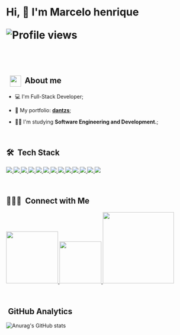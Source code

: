 
<h1 align="left">Hi, 🍕 I'm Marcelo henrique
 

<p align="left"> <img src="https://komarev.com/ghpvc/?username=LSB30&color=8586f6" alt="Profile views" /> </p>

<br>

 ## &nbsp; <img src="./oculos.gif" width="30" align="center"> &nbsp;About me

- 💻 I'm Full-Stack Developer;

- 🚀 My portfolio: **[dantzs](#)**;
 
- 👨‍🎓 I'm studying **Software Engineering and Development.**;



<br>

## 🛠 &nbsp;Tech Stack

<div align="left">
 <p>
 <!-- Java -->
    <a href=''>
      <img src="https://skillicons.dev/icons?i=java"/>
    </a>
     <!-- Spring boot -->
    <a href=''>
      <img src="https://skillicons.dev/icons?i=spring"/>
    </a>
    <!-- React -->
    <a href=''>
      <img src="https://skillicons.dev/icons?i=react"/>
    </a>
    <!-- Node -->
    <a href=''>
      <img src="https://skillicons.dev/icons?i=nodejs"/>
    </a>
    <!-- js -->
    <a href='https://nodejs.org/en/'>
      <img src="https://skillicons.dev/icons?i=javascript"/>
    </a>
    <!-- ts -->
    <a href=''>
     <img src="https://skillicons.dev/icons?i=typescript"/>
    </a>
    <a href=''>
     <img src="https://skillicons.dev/icons?i=postgresql"/>
    </a>
    <a href=""> 
      <img src="https://skillicons.dev/icons?i=mysql"/>
    </a>
    <a href=""> 
      <img src="https://skillicons.dev/icons?i=sass"/>
    </a>
    <a href=""> 
      <img src="https://skillicons.dev/icons?i=css"/>
    </a>
    <a href=""> 
      <img src="https://skillicons.dev/icons?i=tailwind"/>
    </a>
      <a href=""> 
      <img src="https://skillicons.dev/icons?i=mongo"/>
    </a>
    </a>
      <a href=""> 
      <img src="https://skillicons.dev/icons?i=docker"/>
    </a>

        
 </p>

</div>
  
<br>

## 👨🏻‍💼 &nbsp;Connect with Me

<p align="left">
 
 <a href="#" alt="Linkedin">
  <img width="140px" src="https://img.shields.io/badge/-Linkedin-rgb(25, 27, 30)?style=for-the-badge&logo=Linkedin&logoColor=rgb(150, 118, 228)&link=https://www.linkedin.com/in/evander-inacio"/> 
 </a>

 <a href="#" alt="Gmail">
  <img width="113px" src="https://img.shields.io/badge/-Gmail-rgb(25, 27, 30)?style=for-the-badge&logo=Gmail&logoColor=rgb(150, 118, 228)&link=mailto:marcelohrs2005@gmail.com"/> 
 </a>
 
 <a href="#" alt="Portfolio">
  <img width="192px" src="https://img.shields.io/badge/my_portfolio-rgb(25, 27, 30)?style=for-the-badge&logo=ko-fi&logoColor=rgb(150, 118, 228)&link=https://www.evander.com.br/"/>
 </a>

 </p>

<br>

## &nbsp;GitHub Analytics

  ![Anurag's GitHub stats](https://github-readme-stats.vercel.app/api?username=dantzs&show_icons=true&theme=transparent)

